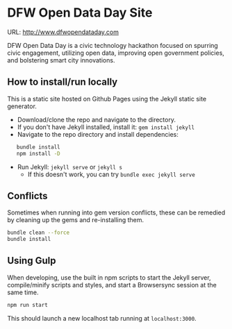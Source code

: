 # DFW Open Data Day Site

URL: http://www.dfwopendataday.com

DFW Open Data Day is a civic technology hackathon focused on spurring civic engagement, utilizing open data, improving open government policies, and bolstering smart city innovations.


## How to install/run locally
This is a static site hosted on Github Pages using the Jekyll static site generator.

- Download/clone the repo and navigate to the directory.
- If you don't have Jekyll installed, install it: `gem install jekyll`
- Navigate to the repo directory and install dependencies:
```bash
   bundle install
   npm install -D
```
- Run Jekyll: `jekyll serve` or `jekyll s`
   - If this doesn't work, you can try `bundle exec jekyll serve`

## Conflicts
Sometimes when running into gem version conflicts, these can be remedied by cleaning up the gems and re-installing them.
```bash
bundle clean --force
bundle install
```

## Using Gulp
When developing, use the built in npm scripts to start the Jekyll server, compile/minify scripts and styles, and start a Browsersync session at the same time.
```bash
npm run start
```
This should launch a new localhost tab running at `localhost:3000`.
